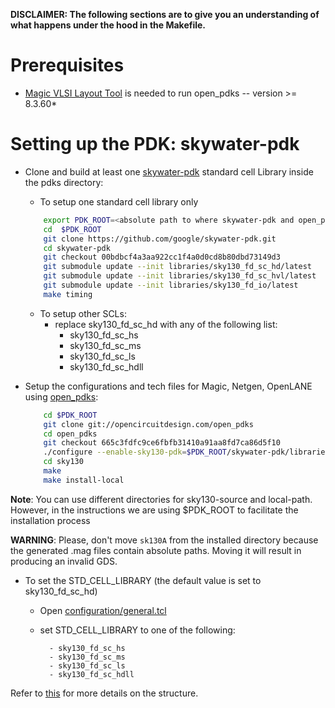 **DISCLAIMER: The following sections are to give you an understanding of what happens under the hood in the Makefile.**

# Prerequisites

 - [Magic VLSI Layout Tool](http://opencircuitdesign.com/magic/index.html) is needed to run open_pdks -- version >= 8.3.60*

# Setting up the PDK: skywater-pdk

- Clone and build at least one [skywater-pdk](https://github.com/google/skywater-pdk) standard cell Library inside the pdks directory:
    - To setup one standard cell library only

    ```bash
        export PDK_ROOT=<absolute path to where skywater-pdk and open_pdks will reside>
        cd  $PDK_ROOT
        git clone https://github.com/google/skywater-pdk.git
        cd skywater-pdk
        git checkout 00bdbcf4a3aa922cc1f4a0d0cd8b80dbd73149d3
        git submodule update --init libraries/sky130_fd_sc_hd/latest
        git submodule update --init libraries/sky130_fd_sc_hvl/latest
        git submodule update --init libraries/sky130_fd_io/latest
        make timing
    ```
    - To setup other SCLs:
        - replace sky130_fd_sc_hd with any of the following list:
            - sky130_fd_sc_hs
            - sky130_fd_sc_ms
            - sky130_fd_sc_ls
            - sky130_fd_sc_hdll

- Setup the configurations and tech files for Magic, Netgen, OpenLANE using [open_pdks](https://github.com/RTimothyEdwards/open_pdks):

    ```bash
        cd $PDK_ROOT
        git clone git://opencircuitdesign.com/open_pdks
        cd open_pdks
        git checkout 665c3fdfc9ce6fbfb31410a91aa8fd7ca86d5f10
        ./configure --enable-sky130-pdk=$PDK_ROOT/skywater-pdk/libraries --with-sky130-local-path=$PDK_ROOT --enable-sram-sky130=disabled
        cd sky130
        make
        make install-local
    ```

**Note**: You can use different directories for sky130-source and local-path. However, in the instructions we are using $PDK_ROOT to facilitate the installation process

**WARNING**: Please, don't move `sk130A` from the installed directory because the generated .mag files contain absolute paths. Moving it will result in producing an invalid GDS.

 - To set the STD_CELL_LIBRARY (the default value is set to sky130_fd_sc_hd)
    - Open [configuration/general.tcl](../configuration/general.tcl)
    - set STD_CELL_LIBRARY to one of the following:

            - sky130_fd_sc_hs
            - sky130_fd_sc_ms
            - sky130_fd_sc_ls
            - sky130_fd_sc_hdll

Refer to [this][1] for more details on the structure.

[1]: ./PDK_STRUCTURE.md

